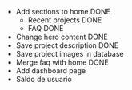 -   Add sections to home DONE
    -   Recent projects DONE
    -   FAQ DONE
-   Change hero content DONE
-   Save project description DONE
-   Save project images in database
-   Merge faq with home DONE
-   Add dashboard page
-   Saldo de usuario
